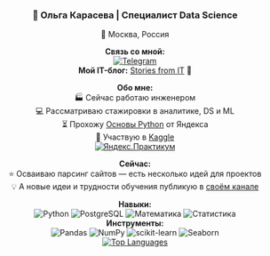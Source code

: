 <div align="center">
  <h3>🌱 Ольга Карасева | Специалист Data Science</h3>

  <p>📍 Москва, Россия</p>

  <p>
    <strong>Связь со мной:</strong><br>
    <a href="https://t.me/wendywelder" target="_blank">
      <img src="https://img.shields.io/badge/-Telegram-0088cc?style=flat&logo=Telegram&logoColor=white" alt="Telegram">
    </a><br>
    <strong>Мой IT-блог:</strong> <a href="https://t.me/stories_from_it" target="_blank">Stories from IT</a> 🚀
  </p>

  <p>
    <strong>Обо мне:</strong><br>
    🏭 Сейчас работаю инженером<br>
    💻 Рассматриваю стажировки в аналитике, DS и ML<br>
    ⏳ Прохожу <a href="https://github.com/olbecute/handbook_yandex_Python" target="_blank">Основы Python</a> от Яндекса<br>
    🌸 Участвую в <a href="https://www.kaggle.com/competitions/playground-series-s5e3" target="_blank">Kaggle</a><br>
    <a href="https://github.com/olbecute/yandex_data_science" target="_blank">
      <img src="https://img.shields.io/badge/Проекты_Яндекс.Практикума-FFCC00?style=for-the-badge&logo=yandex&logoColor=000000" alt="Яндекс.Практикум">
    </a><br>
  </p>

  <p>
    <strong>Сейчас:</strong><br>
    ⭐ Осваиваю парсинг сайтов — есть несколько идей для проектов<br>
    💡 А новые идеи и трудности обучения публикую в <a href="https://t.me/stories_from_it" target="_blank">своём канале</a><br>
  </p>
  
  <div>
    <strong>Навыки:</strong><br>
    <img src="https://img.shields.io/badge/Python-3776AB?style=for-the-badge&logo=python&logoColor=white" alt="Python">
    <img src="https://img.shields.io/badge/PostgreSQL-4169E1?style=for-the-badge&logo=postgresql&logoColor=white" alt="PostgreSQL">
    <img src="https://img.shields.io/badge/Математика-4B32C3?style=for-the-badge" alt="Математика">
    <img src="https://img.shields.io/badge/Статистика-FF6B6B?style=for-the-badge" alt="Статистика">
  </div>

  <div>
    <strong>Инструменты:</strong><br>
    <img src="https://img.shields.io/badge/Pandas-150458?style=for-the-badge&logo=pandas&logoColor=white" alt="Pandas">
    <img src="https://img.shields.io/badge/NumPy-013243?style=for-the-badge&logo=numpy&logoColor=white" alt="NumPy">
    <img src="https://img.shields.io/badge/scikit--learn-F7931E?style=for-the-badge&logo=scikit-learn&logoColor=white" alt="scikit-learn">
    <img src="https://img.shields.io/badge/Seaborn-5A8F29?style=for-the-badge&logo=python&logoColor=white" alt="Seaborn">
  </div>


  <!-- Добавленный виджет статистики -->
  <div>
    <a href="https://github.com/olbecute">
      <img src="https://github-readme-stats.vercel.app/api/top-langs/?username=olbecute&layout=compact&theme=default&hide_border=true" alt="Top Languages">
    </a>
  </div>
</div>
